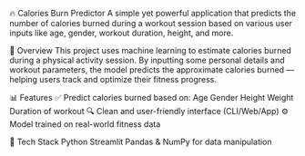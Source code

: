 🔥 Calories Burn Predictor
A simple yet powerful application that predicts the number of calories burned during a workout session based on various user inputs like age, gender, workout duration, height, and more.

🧠 Overview
This project uses machine learning to estimate calories burned during a physical activity session. By inputting some personal details and workout parameters, the model predicts the approximate calories burned — helping users track and optimize their fitness progress.

📊 Features
✅ Predict calories burned based on:
Age
Gender
Height
Weight
Duration of workout
🔍 Clean and user-friendly interface (CLI/Web/App)
⚙️ Model trained on real-world fitness data

🧪 Tech Stack
Python
Streamlit
Pandas & NumPy for data manipulation




